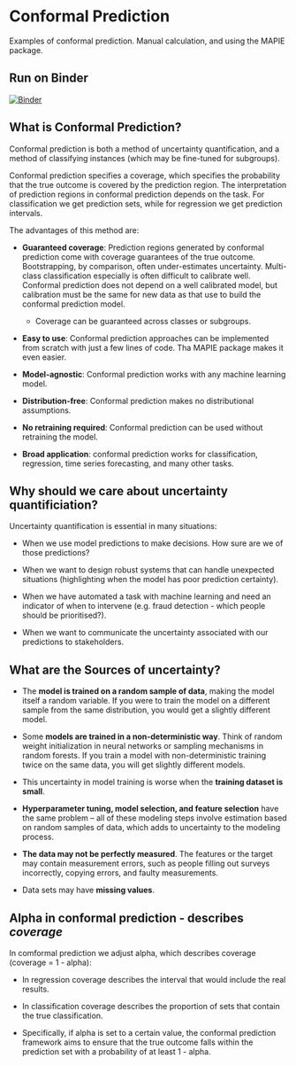 # Conformal Prediction

Examples of conformal prediction. Manual calculation, and using the MAPIE package.

## Run on Binder

[![Binder](https://mybinder.org/badge_logo.svg)](https://mybinder.org/v2/gh/MichaelAllen1966/conformal_prediction/main)

## What is Conformal Prediction?

Conformal prediction is both a method of uncertainty quantification, and a method of classifying instances (which may be fine-tuned for subgroups).

Conformal prediction specifies a coverage, which specifies the probability that the true outcome is covered by the prediction region. The interpretation of prediction regions in conformal prediction depends on the task. For classification we get prediction sets, while for regression we get prediction intervals.

The advantages of this method are:

- **Guaranteed coverage**: Prediction regions generated by conformal prediction come with coverage guarantees of the true outcome. Bootstrapping, by comparison, often under-estimates uncertainty. Multi-class classification especially is often difficult to calibrate well. Conformal prediction does not depend on a well calibrated model, but calibration must be the same for new data as that use to build the conformal prediction model.
    - Coverage can be guaranteed across classes or subgroups.

- **Easy to use**: Conformal prediction approaches can be implemented from scratch with just a few lines of code. Tha MAPIE package makes it even easier.

- **Model-agnostic**: Conformal prediction works with any machine learning model.

- **Distribution-free**: Conformal prediction makes no distributional assumptions.

- **No retraining required**: Conformal prediction can be used without retraining the model.

- **Broad application**: conformal prediction works for classification, regression, time series forecasting, and many other tasks.

## Why should we care about uncertainty quantificiation?

Uncertainty quantification is essential in many situations:

- When we use model predictions to make decisions. How sure are we of those predictions?

- When we want to design robust systems that can handle unexpected situations (highlighting when the model has poor prediction certainty).

- When we have automated a task with machine learning and need an indicator of when to intervene (e.g. fraud detection - which people should be prioritised?).

- When we want to communicate the uncertainty associated with our predictions to stakeholders.

## What are the Sources of uncertainty?

- The **model is trained on a random sample of data**, making the model itself a random variable. If you were to train the model on a different sample from the same distribution, you would get a slightly different model.

- Some **models are trained in a non-deterministic way**. Think of random weight initialization in neural networks or sampling mechanisms in random forests. If you train a model with non-deterministic training twice on the same data, you will get slightly different models.

- This uncertainty in model training is worse when the **training dataset is small**.

- **Hyperparameter tuning, model selection, and feature selection** have the same problem – all of these modeling steps involve estimation based on random samples of data, which adds to uncertainty to the modeling process.

- **The data may not be perfectly measured**. The features or the target may contain measurement errors, such as people filling out surveys incorrectly, copying errors, and faulty measurements.

- Data sets may have **missing values**.

## Alpha in conformal prediction - describes *coverage*

In comformal prediction we adjust alpha, which describes coverage (coverage = 1 - alpha):

- In regression coverage describes the interval that would include the real results.

- In classification coverage describes the proportion of sets that contain the true classification.

 - Specifically, if alpha is set to a certain value, the conformal prediction framework aims to ensure that the true outcome falls within the prediction set with a probability of at least 1 - alpha.
